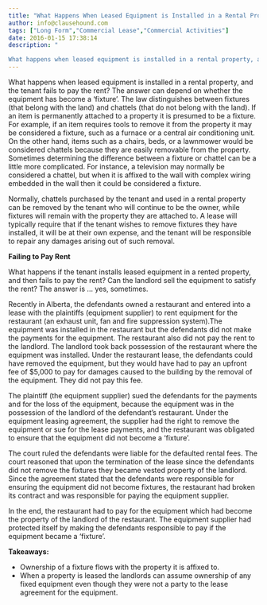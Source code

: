 ```yaml
---
title: "What Happens When Leased Equipment is Installed in a Rental Property?"
author: info@clausehound.com
tags: ["Long Form","Commercial Lease","Commercial Activities"]
date: 2016-01-15 17:38:14
description: "

What happens when leased equipment is installed in a rental property, and the tenant fails to pay the rent? The answer can depend on whether..."
---
```


What happens when leased equipment is installed in a rental property, and the tenant fails to pay the rent? The answer can depend on whether the equipment has become a ‘fixture’. The law distinguishes between fixtures (that belong with the land) and chattels (that do not belong with the land). If an item is permanently attached to a property it is presumed to be a fixture. For example, if an item requires tools to remove it from the property it may be considered a fixture, such as a furnace or a central air conditioning unit. On the other hand, items such as a chairs, beds, or a lawnmower would be considered chattels because they are easily removable from the property. Sometimes determining the difference between a fixture or chattel can be a little more complicated. For instance, a television may normally be considered a chattel, but when it is affixed to the wall with complex wiring embedded in the wall then it could be considered a fixture.

 

Normally, chattels purchased by the tenant and used in a rental property can be removed by the tenant who will continue to be the owner, while fixtures will remain with the property they are attached to. A lease will typically require that if the tenant wishes to remove fixtures they have installed, it will be at their own expense, and the tenant will be responsible to repair any damages arising out of such removal.

 

**Failing to Pay Rent**

What happens if the tenant installs leased equipment in a rented property, and then fails to pay the rent? Can the landlord sell the equipment to satisfy the rent? The answer is … yes, sometimes.

 

Recently in Alberta, the defendants owned a restaurant and entered into a lease with the plaintiffs (equipment supplier) to rent equipment for the restaurant (an exhaust unit, fan and fire suppression system).The equipment was installed in the restaurant but the defendants did not make the payments for the equipment. The restaurant also did not pay the rent to the landlord. The landlord took back possession of the restaurant where the equipment was installed. Under the restaurant lease, the defendants could have removed the equipment, but they would have had to pay an upfront fee of $5,000 to pay for damages caused to the building by the removal of the equipment. They did not pay this fee.

 

The plaintiff (the equipment supplier) sued the defendants for the payments and for the loss of the equipment, because the equipment was in the possession of the landlord of the defendant’s restaurant. Under the equipment leasing agreement, the supplier had the right to remove the equipment or sue for the lease payments, and the restaurant was obligated to ensure that the equipment did not become a ‘fixture’.

 

The court ruled the defendants were liable for the defaulted rental fees. The court reasoned that upon the termination of the lease since the defendants did not remove the fixtures they became vested property of the landlord. Since the agreement stated that the defendants were responsible for ensuring the equipment did not become fixtures, the restaurant had broken its contract and was responsible for paying the equipment supplier.

 

In the end, the restaurant had to pay for the equipment which had become the property of the landlord of the restaurant. The equipment supplier had protected itself by making the defendants responsible to pay if the equipment became a ‘fixture’.

 

 

**Takeaways:**
- Ownership of a fixture flows with the property it is affixed to.
- When a property is leased the landlords can assume ownership of any fixed equipment even though they were not a party to the lease agreement for the equipment.

 